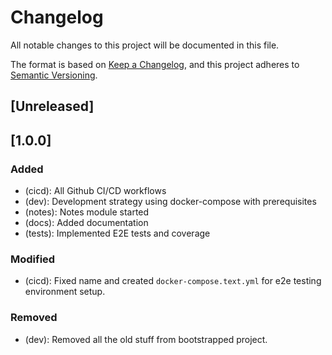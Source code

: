 # Changelog

All notable changes to this project will be documented in this file.

The format is based on [Keep a Changelog](https://keepachangelog.com/en/1.0.0/),
and this project adheres to [Semantic Versioning](https://semver.org/spec/v2.0.0.html).

## [Unreleased]

## [1.0.0]

### Added

- (cicd): All Github CI/CD workflows
- (dev): Development strategy using docker-compose with prerequisites
- (notes): Notes module started
- (docs): Added documentation
- (tests): Implemented E2E tests and coverage

### Modified

- (cicd): Fixed name and created `docker-compose.text.yml` for e2e testing environment setup.

### Removed

- (dev): Removed all the old stuff from bootstrapped project.
